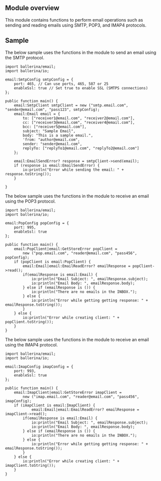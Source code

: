 ## Module overview

This module contains functions to perform email operations such as sending and reading emails using SMTP, POP3, and IMAP4 protocols.

## Sample

The below sample uses the functions in the module to send an email using the SMTP protocol.

```ballerina
import ballerina/email;
import ballerina/io;

email:SmtpConfig smtpConfig = {
    port: 465, // Can use ports, 465, 587 or 25
    enableSsl: true // Set true to enable SSL (SMTPS connections)
};

public function main() {
    email:SmtpClient smtpClient = new ("smtp.email.com", "sender@email.com", "pass123", smtpConfig);
    email:Email email = {
        to: ["receiver1@email.com", "receiver2@email.com"],
        cc: ["receiver3@email.com", "receiver4@email.com"],
        bcc: ["receiver5@email.com"],
        subject: "Sample Email",
        body: "This is a sample email.",
        'from: "author@email.com",
        sender: "sender@email.com",
        replyTo: ["replyTo1@email.com", "replyTo2@email.com"]
    };

    email:EmailSendError? response = smtpClient->send(email);
    if (response is email:EmailSendError) {
        io:println("Error while sending the email: " + response.toString());
    }

}
```

The below sample uses the functions in the module to receive an email using the POP3 protocol.

```ballerina
import ballerina/email;
import ballerina/io;

email:PopConfig popConfig = {
    port: 995,
    enableSsl: true
};

public function main() {
    email:PopClient|email:GetStoreError popClient = 
        new ("pop.email.com", "reader@email.com", "pass456", popConfig);
    if (popClient is email:PopClient) {
        email:Email|email:EmailReadError? emailResponse = popClient->read();
        if(emailResponse is email:Email) {
            io:println("Email Subject: ", emailResponse.subject);
            io:println("Email Body: ", emailResponse.body);
        } else if (emailResponse is ()) {
            io:println("There are no emails in the INBOX.");
        } else {
            io:println("Error while getting getting response: " + emailResponse.toString());
        }
    } else {
        io:println("Error while creating client: " + popClient.toString());
    }
}
```

The below sample uses the functions in the module to receive an email using the IMAP4 protocol.

```ballerina
import ballerina/email;
import ballerina/io;

email:ImapConfig imapConfig = {
    port: 993,
    enableSsl: true
};

public function main() {
    email:ImapClient|email:GetStoreError imapClient = 
        new ("imap.email.com", "reader@email.com", "pass456", imapConfig);
    if (imapClient is email:ImapClient) {
            email:Email|email:EmailReadError? emailResponse = imapClient->read();
        if(emailResponse is email:Email) {
            io:println("Email Subject: ", emailResponse.subject);
            io:println("Email Body: ", emailResponse.body);
        } else if (emailResponse is ()) {
            io:println("There are no emails in the INBOX.");
        } else {
            io:println("Error while getting getting response: " + emailResponse.toString());
        }
    } else {
        io:println("Error while creating client: " + imapClient.toString());
    }
}
```
